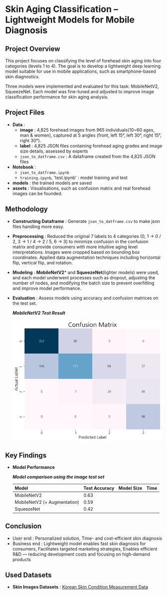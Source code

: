 # Skin Aging Classification – Lightweight Models for Mobile Diagnosis

## Project Overview
This project focuses on classifying the level of forehead skin aging into four categories (levels 1 to 4). The goal is to develop a lightweight deep learning model suitable for use in mobile applications, such as smartphone-based skin diagnostics.

Three models were implemented and evaluated for this task: MobileNetV2, SqueezeNet. Each model was fine-tuned and adjusted to improve image classification performance for skin aging analysis.

## Project Files
- **Data** :
  - **image** : 4,825 forehead images from 965 individuals(10~60 ages, man & women), captured at 5 angles (front, left 15°, left 30°, right 15°, right 30°).
  - **label** : 4,825 JSON files containing forehead aging grades and image size details, assessed by experts
  - `json_to_datframe.csv` : A dataframe created from the 4,825 JSON files
- **Notebook** :
  - `json_to_datframe.ipynb` 
  - `training.ipynb`, 'test.ipynb' : model training and test
- **models** : the trained models are saved
- **assets** : Visualisations, such as confusion matrix and real forehead images can be founded.


## Methodology 
- **Constructing Dataframe** : Generate `json_to_datframe.csv` to make json files handling more easy.
- **Preprocessing** :
  Reduced the original 7 labels to 4 categories (0, 1 → 0 / 2, 3 → 1 / 4 → 2 / 5, 6 → 3) to minimize confusion in the confusion matrix and provide consumers with more intuitive aging level interpretations.
Images were cropped based on bounding box coordinates. Applied data augmentation techniques including horizontal flip, vertical flip, and rotation.
  
- **Modeling** : **MobileNetV2*** and **SqueezeNet**(lighter models) were used, and each model underwent processes such as dropout, adjusting the number of nodes, and modifying the batch size to prevent overfitting and improve model performance.
- **Evaluation** : Assess models using accuracy and confusion matrices on the test set.

  ***MobileNetV2 Test Result***
  
  ![test](assets/confusionmatrix.png)


## Key Findings 
- **Model Performance**

  ***Model comparison using the image test set***
  
  | **Model**                          | **Test Accuracy** | **Model Size** | **Time** |
  |------------------------------------|-------------------|----------------|----------|
  | MobileNetV2                        | 0.63              |                |          |
  | MobileNetV2 (+ Augmentation)       | 0.59              |                |          |
  | SqueezeNet                         | 0.42              |                |          |



## Conclusion
- User end : Personalized solution, Time- and cost-efficient skin diagnosis
- Business end : Lightweight model enables fast skin diagnosis for consumers,
Facilitates targeted marketing strategies,
Enables efficient R&D — reducing development costs and focusing on high-demand products

## Used Datasets
- **Skin Images Datasets** : [Korean Skin Condition Measurement Data](https://www.aihub.or.kr/aihubdata/data/view.do?currMenu=&topMenu=&aihubDataSe=data&dataSetSn=71645)
